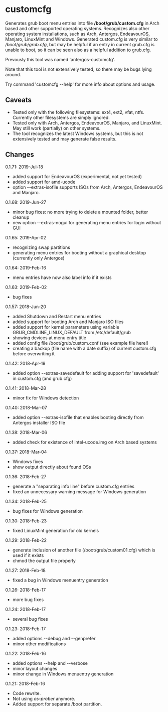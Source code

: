 # customcfg
Generates grub boot menu entries into file <b>/boot/grub/custom.cfg</b>
in Arch based and other supported operating systems.
Recognizes also other operating system installations,
such as Arch, Antergos, EndeavourOS, Manjaro, LinuxMint and Windows.
Generated custom.cfg is very similar to <i>/boot/grub/grub.cfg</i>,
but may be helpful if an entry in current grub.cfg is unable to boot,
so it can be seen also as a helpful addition to grub.cfg.

Prevously this tool was named 'antergos-customcfg'.

Note that this tool is not extensively tested,
so there may be bugs lying around.

Try command 'customcfg --help' for more info about options and usage.

## Caveats

- Tested only with the following filesystems: ext4, ext2, vfat, ntfs. Currently other filesystems are simply ignored.
- Tested only with Arch, Antergos, EndeavourOS, Manjaro, and LinuxMint. May still work (partially) on other systems.
- The tool recognizes the latest Windows systems, but this is not extensively tested and may generate false results.

## Changes

0.1.71: 2019-Jul-18
- added support for EndeavourOS (experimental, not yet tested)
- added support for amd-ucode
- option --extras-isofile supports ISOs from Arch, Antergos, EndeavourOS and Manjaro.

0.1.68: 2019-Jun-27
- minor bug fixes: no more trying to delete a mounted folder, better cleanup
- new option --extras-nogui for generating menu entries for login without GUI

0.1.65: 2019-Apr-02
- recognizing swap partitions
- generating menu entries for booting without a graphical desktop (currently only Antergos)

0.1.64: 2019-Feb-16
- menu entries have now also label info if it exists

0.1.63: 2019-Feb-02
- bug fixes

0.1.57: 2018-Jun-20
- added Shutdown and Restart menu entries
- added support for booting Arch and Manjaro ISO files 
- added support for kernel parameters using variable GRUB_CMDLINE_LINUX_DEFAULT from /etc/default/grub
- showing devices at menu entry title
- added config file /boot/grub/custom.conf (see example file here!)
- creating a backup (file name with a date suffix) of current custom.cfg before overwriting it

0.1.42: 2018-Apr-19
- added option --extras-savedefault for adding support for 'savedefault' in custom.cfg (and grub.cfg)

0.1.41: 2018-Mar-28
- minor fix for Windows detection

0.1.40: 2018-Mar-07
- added option --extras-isofile that enables booting directly from Antergos installer ISO file

0.1.38: 2018-Mar-06
- added check for existence of intel-ucode.img on Arch based systems

0.1.37: 2018-Mar-04
- Windows fixes
- show output directly about found OSs

0.1.36: 2018-Feb-27
- generate a "separating info line" before custom.cfg entries
- fixed an unnecessary warning message for Windows generation

0.1.34: 2018-Feb-25
- bug fixes for Windows generation

0.1.30: 2018-Feb-23
- fixed LinuxMint generation for old kernels

0.1.29: 2018-Feb-22
- generate inclusion of another file (/boot/grub/custom01.cfg) which is used if it exists
- chmod the output file properly

0.1.27: 2018-Feb-18
- fixed a bug in Windows menuentry generation

0.1.26: 2018-Feb-17
- more bug fixes

0.1.24: 2018-Feb-17
- several bug fixes

0.1.23: 2018-Feb-17
- added options --debug and --genprefer
- minor other modifications

0.1.22: 2018-Feb-16
- added options --help and --verbose
- minor layout changes
- minor change in Windows menuentry generation

0.1.21: 2018-Feb-16
- Code rewrite.
- Not using <i>os-prober</i> anymore.
- Added support for separate /boot partition.
